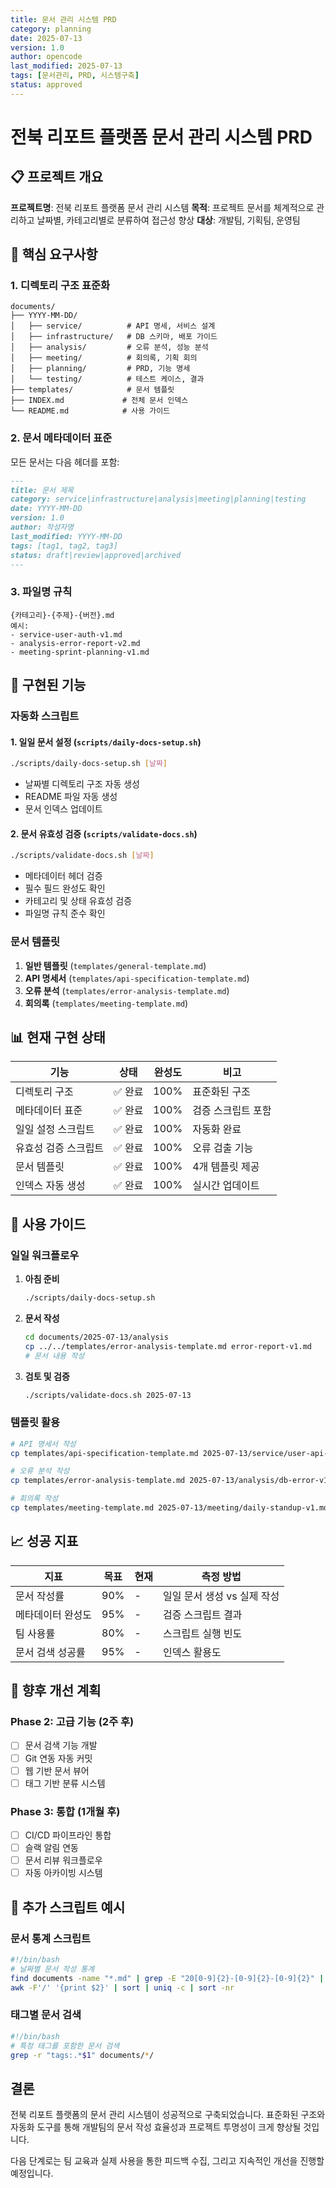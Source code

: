 ```yaml
---
title: 문서 관리 시스템 PRD
category: planning
date: 2025-07-13
version: 1.0
author: opencode
last_modified: 2025-07-13
tags: [문서관리, PRD, 시스템구축]
status: approved
---
```


# 전북 리포트 플랫폼 문서 관리 시스템 PRD

## 📋 프로젝트 개요

**프로젝트명**: 전북 리포트 플랫폼 문서 관리 시스템
**목적**: 프로젝트 문서를 체계적으로 관리하고 날짜별, 카테고리별로 분류하여 접근성 향상
**대상**: 개발팀, 기획팀, 운영팀

## 🎯 핵심 요구사항

### 1. 디렉토리 구조 표준화

```
documents/
├── YYYY-MM-DD/
│   ├── service/          # API 명세, 서비스 설계
│   ├── infrastructure/   # DB 스키마, 배포 가이드  
│   ├── analysis/         # 오류 분석, 성능 분석
│   ├── meeting/          # 회의록, 기획 회의
│   ├── planning/         # PRD, 기능 명세
│   └── testing/          # 테스트 케이스, 결과
├── templates/            # 문서 템플릿
├── INDEX.md             # 전체 문서 인덱스
└── README.md            # 사용 가이드
```

### 2. 문서 메타데이터 표준

모든 문서는 다음 헤더를 포함:

```markdown
---
title: 문서 제목
category: service|infrastructure|analysis|meeting|planning|testing
date: YYYY-MM-DD
version: 1.0
author: 작성자명
last_modified: YYYY-MM-DD
tags: [tag1, tag2, tag3]
status: draft|review|approved|archived
---
```

### 3. 파일명 규칙

```
{카테고리}-{주제}-{버전}.md
예시: 
- service-user-auth-v1.md
- analysis-error-report-v2.md
- meeting-sprint-planning-v1.md
```

## 🔧 구현된 기능

### 자동화 스크립트

#### 1. 일일 문서 설정 (`scripts/daily-docs-setup.sh`)
```bash
./scripts/daily-docs-setup.sh [날짜]
```
- 날짜별 디렉토리 구조 자동 생성
- README 파일 자동 생성
- 문서 인덱스 업데이트

#### 2. 문서 유효성 검증 (`scripts/validate-docs.sh`)
```bash
./scripts/validate-docs.sh [날짜]
```
- 메타데이터 헤더 검증
- 필수 필드 완성도 확인
- 카테고리 및 상태 유효성 검증
- 파일명 규칙 준수 확인

### 문서 템플릿

1. **일반 템플릿** (`templates/general-template.md`)
2. **API 명세서** (`templates/api-specification-template.md`)  
3. **오류 분석** (`templates/error-analysis-template.md`)
4. **회의록** (`templates/meeting-template.md`)

## 📊 현재 구현 상태

| 기능 | 상태 | 완성도 | 비고 |
|------|------|--------|------|
| 디렉토리 구조 | ✅ 완료 | 100% | 표준화된 구조 |
| 메타데이터 표준 | ✅ 완료 | 100% | 검증 스크립트 포함 |
| 일일 설정 스크립트 | ✅ 완료 | 100% | 자동화 완료 |
| 유효성 검증 스크립트 | ✅ 완료 | 100% | 오류 검출 기능 |
| 문서 템플릿 | ✅ 완료 | 100% | 4개 템플릿 제공 |
| 인덱스 자동 생성 | ✅ 완료 | 100% | 실시간 업데이트 |

## 🚀 사용 가이드

### 일일 워크플로우

1. **아침 준비**
   ```bash
   ./scripts/daily-docs-setup.sh
   ```

2. **문서 작성**
   ```bash
   cd documents/2025-07-13/analysis
   cp ../../templates/error-analysis-template.md error-report-v1.md
   # 문서 내용 작성
   ```

3. **검토 및 검증**
   ```bash
   ./scripts/validate-docs.sh 2025-07-13
   ```

### 템플릿 활용

```bash
# API 명세서 작성
cp templates/api-specification-template.md 2025-07-13/service/user-api-v1.md

# 오류 분석 작성
cp templates/error-analysis-template.md 2025-07-13/analysis/db-error-v1.md

# 회의록 작성
cp templates/meeting-template.md 2025-07-13/meeting/daily-standup-v1.md
```

## 📈 성공 지표

| 지표 | 목표 | 현재 | 측정 방법 |
|------|------|------|-----------|
| 문서 작성률 | 90% | - | 일일 문서 생성 vs 실제 작성 |
| 메타데이터 완성도 | 95% | - | 검증 스크립트 결과 |
| 팀 사용률 | 80% | - | 스크립트 실행 빈도 |
| 문서 검색 성공률 | 95% | - | 인덱스 활용도 |

## 🔄 향후 개선 계획

### Phase 2: 고급 기능 (2주 후)
- [ ] 문서 검색 기능 개발
- [ ] Git 연동 자동 커밋
- [ ] 웹 기반 문서 뷰어
- [ ] 태그 기반 분류 시스템

### Phase 3: 통합 (1개월 후)  
- [ ] CI/CD 파이프라인 통합
- [ ] 슬랙 알림 연동
- [ ] 문서 리뷰 워크플로우
- [ ] 자동 아카이빙 시스템

## 📝 추가 스크립트 예시

### 문서 통계 스크립트
```bash
#!/bin/bash
# 날짜별 문서 작성 통계
find documents -name "*.md" | grep -E "20[0-9]{2}-[0-9]{2}-[0-9]{2}" | 
awk -F'/' '{print $2}' | sort | uniq -c | sort -nr
```

### 태그별 문서 검색
```bash
#!/bin/bash
# 특정 태그를 포함한 문서 검색
grep -r "tags:.*$1" documents/*/
```

## 결론

전북 리포트 플랫폼의 문서 관리 시스템이 성공적으로 구축되었습니다. 표준화된 구조와 자동화 도구를 통해 개발팀의 문서 작성 효율성과 프로젝트 투명성이 크게 향상될 것입니다.

다음 단계로는 팀 교육과 실제 사용을 통한 피드백 수집, 그리고 지속적인 개선을 진행할 예정입니다.